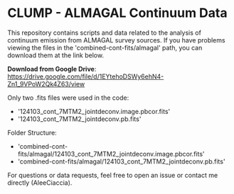 # CLUMP - ALMAGAL Continuum Data
This repository contains scripts and data related to the analysis of continuum emission from ALMAGAL survey sources.
If you have problems viewing the files in the 'combined-cont-fits/almagal' path, you can download them at the link below.

**Download from Google Drive**: https://drive.google.com/file/d/1EYtehoDSWy6ehN4-Zn1_9VPoW2Qk4Z63/view

Only two .fits files were used in the code:
- '124103_cont_7MTM2_jointdeconv.image.pbcor.fits'
- '124103_cont_7MTM2_jointdeconv.pb.fits'

Folder Structure: 
- 'combined-cont-fits/almagal/124103_cont_7MTM2_jointdeconv.image.pbcor.fits'
- 'combined-cont-fits/almagal/124103_cont_7MTM2_jointdeconv.pb.fits'

For questions or data requests, feel free to open an issue or contact me directly (AleeCiaccia).

